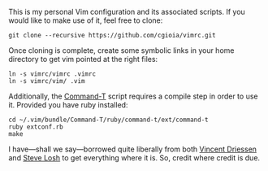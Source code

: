 This is my personal Vim configuration and its associated scripts. If you would like to make use of it, feel free to clone:

	git clone --recursive https://github.com/cgioia/vimrc.git

Once cloning is complete, create some symbolic links in your home directory to get vim pointed at the right files:

	ln -s vimrc/vimrc .vimrc
	ln -s vimrc/vim/ .vim

Additionally, the [Command-T][ct] script requires a compile step in order to use it. Provided you have ruby installed:

	cd ~/.vim/bundle/Command-T/ruby/command-t/ext/command-t
	ruby extconf.rb
	make

I have—shall we say—borrowed quite liberally from both [Vincent Driessen][nvie] and [Steve Losh][sjl] to get everything where it is. So, credit where credit is due.

[nvie]: https://github.com/nvie/vimrc
[sjl]: https://bitbucket.org/sjl/dotfiles
[ct]: https://github.com/wincent/Command-T
